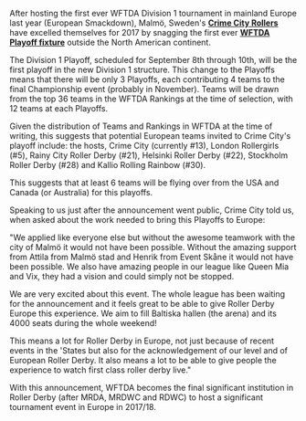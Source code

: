 <html><body><p>After hosting the first ever WFTDA Division 1 tournament in mainland Europe last year (European Smackdown), Malmö, Sweden's <strong><a href="http://crimecityrollers.com/">Crime City Rollers</a></strong> have excelled themselves for 2017 by snagging the first ever <strong><a href="https://wftda.com/wftda-releases-tournament-locations-and-new-playoffs-and-championships-structure/">WFTDA Playoff fixture</a></strong> outside the North American continent.

The Division 1 Playoff, scheduled for September 8th through 10th, will be the first playoff in the new Division 1 structure. This change to the Playoffs means that there will be only 3 Playoffs, each contributing 4 teams to the final Championship event (probably in November). Teams will be drawn from the top 36 teams in the WFTDA Rankings at the time of selection, with 12 teams at each Playoffs.

Given the distribution of Teams and Rankings in WFTDA at the time of writing, this suggests that potential European teams invited to Crime City's playoff include: the hosts, Crime City (currently #13), London Rollergirls (#5), Rainy City Roller Derby (#21), Helsinki Roller Derby (#22), Stockholm Roller Derby (#28) and Kallio Rolling Rainbow (#30).

This suggests that at least 6 teams will be flying over from the USA and Canada (or Australia) for this playoffs.

Speaking to us just after the announcement went public, Crime City told us, when asked about the work needed to bring this Playoffs to Europe:

"We applied like everyone else but without the awesome teamwork with the city of Malmö it would not have been possible. Without the amazing support from Attila from Malmö stad and Henrik from Event Skåne it would not have been possible. We also have amazing people in our league like Queen Mia and Vix, they had a vision and could simply not be stopped.

We are very excited about this event. The whole league has been waiting for the announcement and it feels great to be able to give Roller Derby Europe this experience. We aim to fill Baltiska hallen (the arena) and its 4000 seats during the whole weekend!

This means a lot for Roller Derby in Europe, not just because of recent events in the 'States but also for the acknowledgement of our level and of European Roller Derby. It also means a lot to be able to give people the experience to watch first class roller derby live."

With this announcement, WFTDA becomes the final significant institution in Roller Derby (after MRDA, MRDWC and RDWC) to host a significant tournament event in Europe in 2017/18.</p></body></html>
